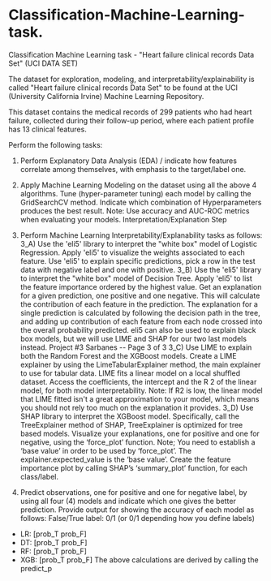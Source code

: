 # Classification-Machine-Learning-task.
Classification Machine Learning task -   "Heart failure clinical records Data Set" (UCI DATA SET)

The dataset for exploration, modeling, and interpretability/explainability is called
"Heart failure clinical records Data Set" to be found at the UCI (University California
Irvine) Machine Learning Repository.

This dataset contains the medical records of 299 patients who had heart failure, collected
during their follow-up period, where each patient profile has 13 clinical features.


Perform the following tasks:
1) Perform Explanatory Data Analysis (EDA) / indicate how features correlate among
themselves, with emphasis to the target/label one.

2) Apply Machine Learning Modeling on the dataset using all the above 4 algorithms.
Tune (hyper-parameter tuning) each model by calling the GridSearchCV method.
Indicate which combination of Hyperparameters produces the best result.
Note: Use accuracy and AUC-ROC metrics when evaluating your models.
Interpretation/Explanation Step

3) Perform Machine Learning Interpretability/Explanability tasks as follows:
3_A)
Use the 'eli5' library to interpret the "white box" model of Logistic Regression.
Apply 'eli5' to visualize the weights associated to each feature.
Use 'eli5' to explain specific predictions, pick a row in the test data with negative label
and one with positive.
3_B)
Use the 'eli5' library to interpret the "white box" model of Decision Tree.
Apply 'eli5' to list the feature importance ordered by the highest value.
Get an explanation for a given prediction, one positive and one negative. This will
calculate the contribution of each feature in the prediction. The explanation for a single
prediction is calculated by following the decision path in the tree, and adding up
contribution of each feature from each node crossed into the overall probability predicted.
eli5 can also be used to explain black box models, but we will use LIME and SHAP for
our two last models instead.
Project #3 Sarbanes -- Page 3 of 3
3_C)
Use LIME to explain both the Random Forest and the XGBoost models.
Create a LIME explainer by using the LimeTabularExplainer method, the main
explainer to use for tabular data.
LIME fits a linear model on a local shuffled dataset. Access the coefficients, the intercept
and the R
2
of the linear model, for both model interpretability.
Note: If R2
is low, the linear model that LIME fitted isn't a great approximation to your
model, which means you should not rely too much on the explanation it provides.
3_D)
Use SHAP library to interpret the XGBoost model. Specifically, call the TreeExplainer
method of SHAP, TreeExplainer is optimized for tree based models.
Visualize your explanations, one for positive and one for negative, using the ‘force_plot’
function.
Note; You need to establish a ‘base value’ in order to be used by ‘force_plot’. The
explainer.expected_value is the ‘base value’.
Create the feature importance plot by calling SHAP’s ‘summary_plot’ function, for each
class/label.

4) Predict observations, one for positive and one for negative label, by using all four (4)
models and indicate which one gives the better prediction.
Provide output for showing the accuracy of each model as follows:
False/True label: 0/1 (or 0/1 depending how you define labels)
* LR: [prob_T prob_F]
* DT: [prob_T prob_F]
* RF: [prob_T prob_F]
* XGB: [prob_T prob_F]
The above calculations are derived by calling the predict_p
